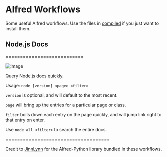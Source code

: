 Alfred Workflows
================

Some useful Alfred workflows.
Use the files in [compiled](blob/master/compiled/) if you just want to install them.


## Node.js Docs
===========================

![image](http://f.cl.ly/items/330X3E143z1P0T2l1C3p/nodescreen.png)

Query Node.js docs quickly.

Usage:
`node [version] <page> <filter>`

`version` is optional, and will default to the most recent. 

`page` will bring up the entries for a particular page or class.

`filter` boils down each entry on the page quickly, and will jump link right to that entry on enter.

Use `node all <filter>` to search the entire docs.


====================================

Credit to [JinnLynn](https://github.com/JinnLynn/alfred-python) for the Alfred-Python library bundled in these workflows.
